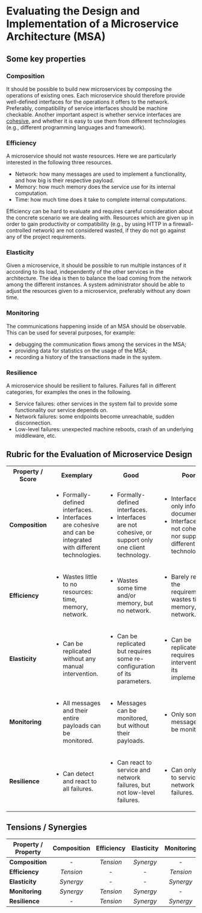 # Evaluating the Design and Implementation of a Microservice Architecture (MSA)

## Some key properties

### Composition

It should be possible to build new microservices by composing the operations of existing ones.
Each microservice should therefore provide well-defined interfaces for the operations it offers to the network. Preferably, compatibility of service interfaces should be machine checkable.
Another important aspect is whether service interfaces are [cohesive](http://en.wikipedia.org/wiki/Cohesion_(computer_science)), and whether it is easy to use them from different technologies (e.g., different programming languages and framework).

### Efficiency

A microservice should not waste resources. Here we are particularly interested in the following three resources.
* Network: how many messages are used to implement a functionality, and how big is their respective payload.
* Memory: how much memory does the service use for its internal computation.
* Time: how much time does it take to complete internal computations.

Efficiency can be hard to evaluate and requires careful consideration about the concrete scenario we are dealing with.
Resources which are given up in order to gain productivity or compatibility (e.g., by using HTTP in a firewall-controlled network) are not considered wasted, if they do not go against any of the project requirements.

### Elasticity

Given a microservice, it should be possible to run multiple instances of it according to its load, independently of the other services in the architecture. The idea is then to balance the load coming from the network among the different instances.
A system administrator should be able to adjust the resources given to a microservice, preferably without any down time.

### Monitoring

The communications happening inside of an MSA should be observable. This can be used for several purposes, for example:
* debugging the communication flows among the services in the MSA;
* providing data for statistics on the usage of the MSA;
* recording a history of the transactions made in the system.

### Resilience

A microservice should be resilient to failures. Failures fall in different categories, for examples the ones in the following.
* Service failures: other services in the system fail to provide some functionality our service depends on.
* Network failures: some endpoints become unreachable, sudden disconnection.
* Low-level failures: unexpected machine reboots, crash of an underlying middleware, etc.

## Rubric for the Evaluation of Microservice Design

<table>
<tr>
<th>Property / Score</th><th>Exemplary</th><th>Good</th><th>Poor</th><th>Fail</th>
</tr>
<tr>
	<td><strong>Composition</strong></td>
	<td><ul><li>Formally-defined interfaces.</li>
	<li>Interfaces are cohesive and can be integrated with different technologies.</li>
	</ul></td>
	<td><ul><li>Formally-defined interfaces.</li>
	<li>Interfaces are not cohesive, or support only one client technology.</li>
	</ul></td>
	<td><ul><li>Interfaces are only informally documented.</li>
	<li>Interfaces are not cohesive nor support different client technologies.</li>
	</ul></td>
	<td><ul><li>Interfaces are not specified.</li>
	</ul></td>
</tr>
<tr>
	<td><strong>Efficiency</strong></td>
	<td><ul><li>Wastes little to no resources: time, memory, network.</li>
	</ul></td>
	<td><ul><li>Wastes some time and/or memory, but no network.</li>
	</ul></td>
	<td><ul><li>Barely respects the requirements; wastes time, memory, and network.</li>
	</ul></td>
	<td><ul><li>Does not meet the non-functional requirements.</li>
	</ul></td>
</tr>
<tr>
	<td><strong>Elasticity</strong></td>
	<td><ul><li>Can be replicated without any manual intervention.</li>
	</ul></td>
	<td><ul><li>Can be replicated but requires some re-configuration of its parameters.</li>
	</ul></td>
	<td><ul><li>Can be replicated but requires intervention on its implementation.</li>
	</ul></td>
	<td><ul><li>Cannot be replicated.</li>
	</ul></td>
</tr>
<tr>
	<td><strong>Monitoring</strong></td>
	<td><ul><li>All messages and their entire payloads can be monitored.</li>
	</ul></td>
	<td><ul><li>Messages can be monitored, but without their payloads.</li>
	</ul></td>
	<td><ul><li>Only some messages can be monitored.</li>
	</ul></td>
	<td><ul><li>Messages cannot be monitored.</li>
	</ul></td>
</tr>
<tr>
	<td><strong>Resilience</strong></td>
	<td><ul><li>Can detect and react to all failures.</li>
	</ul></td>
	<td><ul><li>Can react to service and network failures, but not low-level failures.</li>
	</ul></td>
	<td><ul><li>Can only react to service or network failures.</li>
	</ul></td>
	<td><ul><li>Cannot react to any failure.</li>
	</ul></td>
</tr>
</table>


## Tensions / Synergies

| Property / Property | Composition | Efficiency | Elasticity | Monitoring | Resilience |
| --- | :---: | :---: | :---: | :---: | :---: |
| **Composition** | - | _Tension_ | _Synergy_ | - | - |
| **Efficiency** | _Tension_ | - | - | _Tension_ | _Tension_ |
| **Elasticity** | _Synergy_ | - | - | _Synergy_ | _Synergy_ |
| **Monitoring** | _Synergy_ | _Tension_ | _Synergy_ | - | _Synergy_ |
| **Resilience** | - | _Tension_ | _Synergy_ | _Synergy_ | - |

<!--
### Explanation

**Composition**
 
* _Tension_ with **Efficiency**. The more granular an MSA is, the more messages are required to perform tasks.
* _Synergy_ with **Elasticity**. Replication and load balancing are easier to implement if the services are easily composable. Also, composition benefits from the mechanisms that usually come with elasticity, e.g., service registries. 

**Efficiency**
  -->
